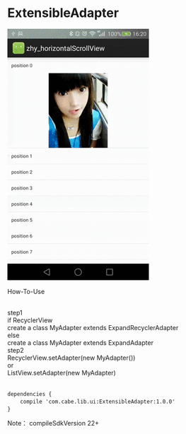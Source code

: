 # ExtensibleAdapter
<img src="/readme_res/screen.gif"/>
<P>How-To-Use</P><br/>
<P1>step1</P1><br/>
if RecyclerView<br/>
create a class MyAdapter extends ExpandRecyclerAdapter<? extends ExpandRecyclerAdapter.ExpandHolder><br/>
else <br/>
create a class MyAdapter extends ExpandAdapter<br/>
<P1>step2</P1><br/>
RecyclerView.setAdapter(new MyAdapter())<br/>
or<br/>
ListView.setAdapter(new MyAdapter)

``` xml

dependencies {
    compile 'com.cabe.lib.ui:ExtensibleAdapter:1.0.0'
}

```

Note：
 compileSdkVersion 22+
